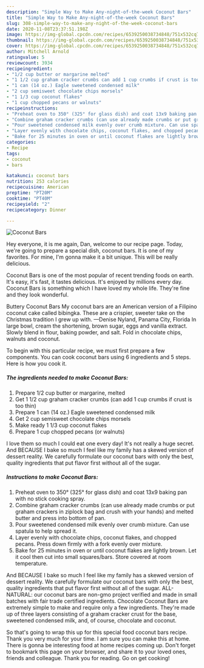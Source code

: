 ```yaml
---
description: "Simple Way to Make Any-night-of-the-week Coconut Bars"
title: "Simple Way to Make Any-night-of-the-week Coconut Bars"
slug: 308-simple-way-to-make-any-night-of-the-week-coconut-bars
date: 2020-11-08T23:37:51.198Z
image: https://img-global.cpcdn.com/recipes/6539250038734848/751x532cq70/coconut-bars-recipe-main-photo.jpg
thumbnail: https://img-global.cpcdn.com/recipes/6539250038734848/751x532cq70/coconut-bars-recipe-main-photo.jpg
cover: https://img-global.cpcdn.com/recipes/6539250038734848/751x532cq70/coconut-bars-recipe-main-photo.jpg
author: Mitchell Arnold
ratingvalue: 5
reviewcount: 3934
recipeingredient:
- "1/2 cup butter or margarine melted"
- "1 1/2 cup graham cracker crumbs can add 1 cup crumbs if crust is too thin"
- "1 can (14 oz.) Eagle sweetened condensed milk"
- "2 cup semisweet chocolate chips morsels"
- "1 1/3 cup coconut flakes"
- "1 cup chopped pecans or walnuts"
recipeinstructions:
- "Preheat oven to 350° (325° for glass dish) and coat 13x9 baking pan with no stick cooking spray."
- "Combine graham cracker crumbs (can use already made crumbs or put graham crackers in ziplock bag and crush with your hands) and melted butter and press into bottom of pan."
- "Pour sweetened condensed milk evenly over crumb mixture. Can use spatula to help spread it."
- "Layer evenly with chocolate chips, coconut flakes, and chopped pecans. Press down firmly with a fork evenly over mixture."
- "Bake for 25 minutes in oven or until coconut flakes are lightly brown. Let it cool then cut into small squares/bars. Store covered at room temperature."
categories:
- Recipe
tags:
- coconut
- bars

katakunci: coconut bars 
nutrition: 253 calories
recipecuisine: American
preptime: "PT20M"
cooktime: "PT40M"
recipeyield: "2"
recipecategory: Dinner

---
```



![Coconut Bars](https://img-global.cpcdn.com/recipes/6539250038734848/751x532cq70/coconut-bars-recipe-main-photo.jpg)

Hey everyone, it is me again, Dan, welcome to our recipe page. Today, we're going to prepare a special dish, coconut bars. It is one of my favorites. For mine, I'm gonna make it a bit unique. This will be really delicious.

Coconut Bars is one of the most popular of recent trending foods on earth. It's easy, it's fast, it tastes delicious. It's enjoyed by millions every day. Coconut Bars is something which I have loved my whole life. They're fine and they look wonderful.

Buttery Coconut Bars My coconut bars are an American version of a Filipino coconut cake called bibingka. These are a crispier, sweeter take on the Christmas tradition I grew up with. —Denise Nyland, Panama City, Florida In large bowl, cream the shortening, brown sugar, eggs and vanilla extract. Slowly blend in flour, baking powder, and salt. Fold in chocolate chips, walnuts and coconut.


To begin with this particular recipe, we must first prepare a few components. You can cook coconut bars using 6 ingredients and 5 steps. Here is how you cook it.

<!--inarticleads1-->

##### The ingredients needed to make Coconut Bars:

1. Prepare 1/2 cup butter or margarine, melted
1. Get 1 1/2 cup graham cracker crumbs (can add 1 cup crumbs if crust is too thin)
1. Prepare 1 can (14 oz.) Eagle sweetened condensed milk
1. Get 2 cup semisweet chocolate chips morsels
1. Make ready 1 1/3 cup coconut flakes
1. Prepare 1 cup chopped pecans (or walnuts)


I love them so much I could eat one every day! It&#39;s not really a huge secret. And BECAUSE I bake so much I feel like my family has a skewed version of dessert reality. We carefully formulate our coconut bars with only the best, quality ingredients that put flavor first without all of the sugar. 

<!--inarticleads2-->

##### Instructions to make Coconut Bars:

1. Preheat oven to 350° (325° for glass dish) and coat 13x9 baking pan with no stick cooking spray.
1. Combine graham cracker crumbs (can use already made crumbs or put graham crackers in ziplock bag and crush with your hands) and melted butter and press into bottom of pan.
1. Pour sweetened condensed milk evenly over crumb mixture. Can use spatula to help spread it.
1. Layer evenly with chocolate chips, coconut flakes, and chopped pecans. Press down firmly with a fork evenly over mixture.
1. Bake for 25 minutes in oven or until coconut flakes are lightly brown. Let it cool then cut into small squares/bars. Store covered at room temperature.


And BECAUSE I bake so much I feel like my family has a skewed version of dessert reality. We carefully formulate our coconut bars with only the best, quality ingredients that put flavor first without all of the sugar. ALL-NATURAL: our coconut bars are non-gmo project verified and made in small batches with fair trade certified ingredients. Chocolate Coconut Bars are extremely simple to make and require only a few ingredients. They&#39;re made up of three layers consisting of a graham cracker crust for the base, sweetened condensed milk, and, of course, chocolate and coconut. 

So that's going to wrap this up for this special food coconut bars recipe. Thank you very much for your time. I am sure you can make this at home. There is gonna be interesting food at home recipes coming up. Don't forget to bookmark this page on your browser, and share it to your loved ones, friends and colleague. Thank you for reading. Go on get cooking!
